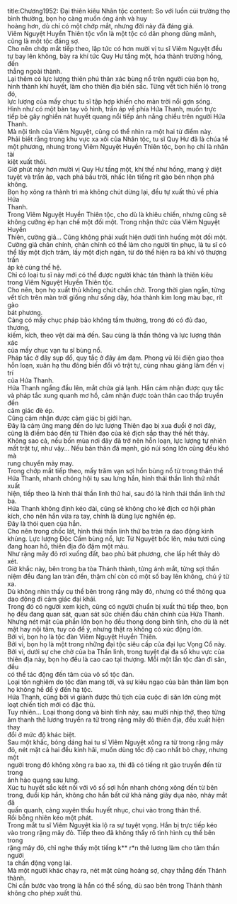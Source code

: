 title:Chương1952: Đại thiên kiêu Nhân tộc
content:
So với luồn cúi trường thọ bình thường, bọn họ càng muốn óng ánh và huy<br>hoàng hơn, dù chỉ có một chớp mắt, nhưng đời này đã đáng giá.<br>Viêm Nguyệt Huyền Thiên tộc vốn là một tộc có dân phong dũng mãnh,<br>cũng là một tộc đáng sợ.<br>Cho nên chớp mắt tiếp theo, lập tức có hơn mười vị tu sĩ Viêm Nguyệt đều<br>tự bay lên không, bày ra khí tức Quy Hư tầng một, hóa thành trường hồng, đến<br>thẳng ngoài thành.<br>Lại thêm có lực lượng thiên phú thân xác bùng nổ trên người của bọn họ,<br>hình thành khí huyết, làm cho thiên địa biến sắc. Từng vết tích hiển lộ trong đó,<br>lực lượng của mấy chục tu sĩ tập hợp khiến cho màn trời nổi gợn sóng.<br>Hình như có một bàn tay vô hình, trấn áp về phía Hứa Thanh, muốn trực<br>tiếp bẻ gãy nghiền nát huyết quang nổi tiếp ánh nắng chiều trên người Hứa<br>Thanh.<br>Mà nội tình của Viêm Nguyệt, cũng có thể nhìn ra một hai từ điểm này.<br>Phải biết rằng trong khu vực xa xôi của Nhân tộc, tu sĩ Quy Hư đã là chúa tể<br>một phương, nhưng trong Viêm Nguyệt Huyền Thiên tộc, bọn họ chỉ là nhân tài<br>kiệt xuất thôi.<br>Giờ phút này hơn mười vị Quy Hư tầng một, khí thế như hồng, mang ý diệt<br>tuyệt và trấn áp, vạch phá bầu trời, nhấc lên tiếng rít gào bén nhọn phá không.<br>Bọn họ xông ra thành trì mà không chút dừng lại, đều tự xuất thủ về phía Hứa<br>Thanh.<br>Trong Viêm Nguyệt Huyền Thiên tộc, cho dù là khiêu chiến, nhưng cũng sẽ<br>không cưỡng ép hạn chế một đối một. Trong nhận thức của Viêm Nguyệt Huyền<br>Thiên, cường giả... Cũng không phải xuất hiện dưới tình huống một đối một.<br>Cường giả chân chính, chân chính có thể làm cho người tin phục, là tu sĩ có<br>thể lấy một địch trăm, lấy một địch ngàn, từ đó thể hiện ra bá khí vô thượng trấn<br>áp kẻ cùng thế hệ.<br>Chỉ có loại tu sĩ này mới có thể được người khác tán thành là thiên kiêu<br>trong Viêm Nguyệt Huyền Thiên tộc.<br>Cho nên, bọn họ xuất thủ không chút chần chờ. Trong thời gian ngắn, từng<br>vết tích trên màn trời giống như sống dậy, hóa thành kim long màu bạc, rít gào<br>bát phương.<br>Càng có mấy chục pháp bảo không tầm thường, trong đó có đủ đao, thương,<br>kiếm, kích, theo vệt dài mà đến. Sau cùng là thần thông và lực lượng thân xác<br>của mấy chục vạn tu sĩ bùng nổ.<br>Pháp tắc ở đây sụp đổ, quy tắc ở đây ảm đạm. Phong vũ lôi điện giao thoa<br>hỗn loạn, xuân hạ thu đông biến đổi vô trật tự, cùng nhau giáng lâm đến vị trí<br>của Hứa Thanh.<br>Hứa Thanh ngẩng đầu lên, mắt chứa giá lạnh. Hắn cảm nhận được quy tắc<br>và pháp tắc xung quanh mơ hồ, cảm nhận được toàn thân cao thấp truyền đến<br>cảm giác đè ép.<br>Cũng cảm nhận được cảm giác bị giới hạn.<br>Đây là cảm ứng mang đến do lực lượng Thiên đạo bị xua đuổi ở nơi đây,<br>cũng là điềm báo đến từ Thiên đạo của kẻ địch sắp thay thế hết thảy.<br>Không sao cả, nếu bốn mùa nơi đây đã trở nên hỗn loạn, lực lượng tự nhiên<br>mất trật tự, như vậy... Nếu bản thân đã mạnh, gió núi sóng lớn cũng đều khó mà<br>rung chuyển mảy may.<br>Trong chớp mắt tiếp theo, mấy trăm vạn sợi hồn bùng nổ từ trong thân thể<br>Hứa Thanh, nhanh chóng hội tụ sau lưng hắn, hình thái thần linh thứ nhất xuất<br>hiện, tiếp theo là hình thái thần linh thứ hai, sau đó là hình thái thần linh thứ ba.<br>Hứa Thanh không định kéo dài, cũng sẽ không cho kẻ địch cơ hội phản<br>kích, cho nên hắn vừa ra tay, chính là dùng lực nghiền ép.<br>Đây là thói quen của hắn.<br>Cho nên trong chốc lát, hình thái thần linh thứ ba tràn ra dao động kinh<br>khủng. Lực lượng Độc Cấm bùng nổ, lực Tử Nguyệt bốc lên, máu tươi cũng<br>đang hoan hô, thiên địa đỏ đậm một màu.<br>Như rặng mây đỏ rơi xuống đất, bao phủ bát phương, che lấp hết thảy dò<br>xét.<br>Giờ khắc này, bên trong ba tòa Thánh thành, từng ánh mắt, từng sợi thần<br>niệm đều đang lan tràn đến, thậm chí còn có một số bay lên không, chú ý từ xa.<br>Dù không nhìn thấy cụ thể bên trong rặng mây đỏ, nhưng có thể thông qua<br>dao động đi cảm giác đại khái.<br>Trong đó có người xem kịch, cũng có người chuẩn bị xuất thủ tiếp theo, bọn<br>họ đều đang quan sát, quan sát sức chiến đấu chân chính của Hứa Thanh.<br>Nhưng nét mặt của phần lớn bọn họ đều thong dong bình tĩnh, cho dù là nét<br>mặt hay nội tâm, tuy có để ý, nhưng thật ra không có xúc động lớn.<br>Bởi vì, bọn họ là tộc đàn Viêm Nguyệt Huyền Thiên.<br>Bởi vì, bọn họ là một trong những đại tộc siêu cấp của đại lục Vọng Cổ này.<br>Bởi vì, dưới sự che chở của ba Thần linh, trong tuyệt đại đa số khu vực của<br>thiên địa này, bọn họ đều là cao cao tại thượng. Mỗi một lần tộc đàn đi săn, đều<br>có thể tác động đến tâm của vô số tộc đàn.<br>Loại tôn nghiêm do tộc đàn mang tới, và sự kiêu ngạo của bản thân làm bọn<br>họ không hề để ý đến hạ tộc.<br>Hứa Thanh, cũng bởi vì giành được thủ tịch của cuộc đi săn lớn cùng một<br>loạt chiến tích mới có đặc thù.<br>Tuy nhiên... Loại thong dong và bình tĩnh này, sau mười nhịp thở, theo từng<br>âm thanh thê lương truyền ra từ trong rặng mây đỏ thiên địa, đều xuất hiện thay<br>đổi ở mức độ khác biệt.<br>Sau một khắc, bóng dáng hai tu sĩ Viêm Nguyệt xông ra từ trong rặng mây<br>đỏ, nét mặt cả hai đều kinh hãi, muốn dùng tốc độ cao nhất bỏ chạy, nhưng một<br>người trong đó không xông ra bao xa, thì đã có tiếng rít gào truyền đến từ trong<br>ánh hào quang sau lưng.<br>Xúc tu huyết sắc kết nối với vô số sợi hồn nhanh chóng xông đến từ bên<br>trong, đuổi kịp hắn, không cho hắn bất cứ khả năng giãy dụa nào, nháy mắt đã<br>quấn quanh, càng xuyên thấu huyết nhục, chui vào trong thân thể.<br>Rồi bỗng nhiên kéo một phát.<br>Trong mắt tu sĩ Viêm Nguyệt kia lộ ra sự tuyệt vọng. Hắn bị trực tiếp kéo<br>vào trong rặng mây đỏ. Tiếp theo đã không thấy rõ tình hình cụ thể bên trong<br>rặng mây đỏ, chỉ nghe thấy một tiếng k** r*n thê lương làm cho tâm thần người<br>ta chấn động vọng lại.<br>Mà một người khác chạy ra, nét mặt cũng hoảng sợ, chạy thẳng đến Thánh<br>thành.<br>Chỉ cần bước vào trong là hắn có thể sống, dù sao bên trong Thánh thành<br>không cho phép xuất thủ.